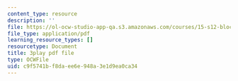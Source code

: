 ```yaml
---
content_type: resource
description: ''
file: https://ol-ocw-studio-app-qa.s3.amazonaws.com/courses/15-s12-blockchain-and-money-fall-2018/c9f5741bf8daee6e948a3e1d9ea0ca34_0UvVOMZqpEA.pdf
file_type: application/pdf
learning_resource_types: []
resourcetype: Document
title: 3play pdf file
type: OCWFile
uid: c9f5741b-f8da-ee6e-948a-3e1d9ea0ca34
---
```

